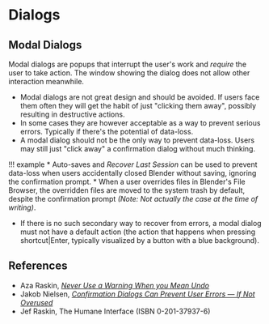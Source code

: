 # Dialogs

## Modal Dialogs

Modal dialogs are popups that interrupt the user's work and _require_ the user to take action. The window showing the dialog does not allow other interaction meanwhile.

* Modal dialogs are not great design and should be avoided. If users face them often they will get the habit of just "clicking them away", possibly resulting in destructive actions.
* In some cases they are however acceptable as a way to prevent serious errors. Typically if there's the potential of data-loss.
* A modal dialog should not be the only way to prevent data-loss. Users may still just "click away" a confirmation dialog without much thinking.

!!! example
    * Auto-saves and _Recover Last Session_ can be used to prevent data-loss when users accidentally closed Blender without saving, ignoring the confirmation prompt.
    * When a user overrides files in Blender's File Browser, the overridden files are moved to the system trash by default, despite the confirmation prompt _(Note: Not actually the case at the time of writing)_.
* If there is no such secondary way to recover from errors, a modal dialog must not have a default action (the action that happens when pressing shortcut|Enter, typically visualized by a button with a blue background).

## References

* Aza Raskin, [_Never Use a Warning When you Mean Undo_](https://alistapart.com/article/neveruseawarning/)
* Jakob Nielsen, [_Confirmation Dialogs Can Prevent User Errors — If Not Overused_](https://www.nngroup.com/articles/confirmation-dialog/)
* Jef Raskin, The Humane Interface (ISBN 0-201-37937-6)
